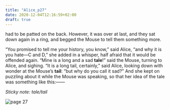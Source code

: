 ```yaml
---
title: "Alice_p27"
date: 2020-12-04T12:16:59+02:00
draft: true
---
```


had to be patted on the back. However, it
was over at last, and they sat down again in a ring, and begged the Mouse to tell them something more.

“You promised to tell me your history, you know,” said Alice, “and why it is you hate—C and D,” she added in a whisper, half afraid that it would be offended again.
“Mine is a long and a sad **tale**!” said the Mouse, turning to Alice, and sighing.
“It is a long tail, certainly,”
said Alice, looking down with wonder at the Mouse’s **tail**: “but why do you call it sad?” And she kept on puzzling
about it while the Mouse was speaking, so that her idea of the tale was something like this:——



*Sticky note: tale/tail*



![page 27](/page27.jpg)
